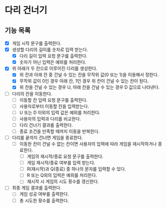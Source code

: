 # 다리 건너기

## 기능 목록
- [x] 게임 시작 문구를 출력한다.
- [x] 생성할 다리의 길이를 숫자로 입력 받는다.
    - [x] 다리 길이 입력 요청 문구를 출력한다.
    - [x] 숫자가 아닌 입력은 예외를 처리한다.
- [x] 위 아래가 두 칸으로 이루어진 다리를 생성한다.
    - [x] 위 칸과 아래 칸 중 건널 수 있는 칸을 무작위 값(0 또는 1)을 이용해서 정한다.
    - [x] 무작위 값이 0인 경우 아래 칸, 1인 경우 위 칸이 건널 수 있는 칸이 된다.
    - [x] 위 칸을 건널 수 있는 경우 U, 아래 칸을 건널 수 있는 경우 D 값으로 나타낸다.
- [ ] 다리의 칸을 이동한다.
    - [ ] 이동할 칸 입력 요청 문구를 출력한다.
    - [ ] 사용자로부터 이동할 칸을 입력받는다.
    - [ ] U 또는 D 이외의 입력 값은 예외를 처리한다.
    - [ ] 사용자의 입력과 다리를 비교한다.
    - [ ] 다리 건너기 결과를 출력한다.
    - [ ] 종료 조건을 만족할 때까지 이동을 반복한다.
- [ ] 다리를 끝까지 건너면 게임을 종료한다.
    - [ ] 이동한 칸이 건널 수 없는 칸이면 사용자의 입력에 따라 게임을 재시작하거나 종료한다.
        - [ ] 게임의 재시작/종료 요청 문구를 출력한다.
        - [ ] 게임 재시작/종료 여부를 입력 받는다.
        - [ ] R(재시작)과 Q(종료) 중 하나의 문자를 입력할 수 있다.
        - [ ] R 또는 Q외의 입력은 예외를 처리한다.
        - [ ] 재시작 시 게임의 시도 횟수를 갱신한다.
- [ ] 최종 게임 결과를 출력한다.
    - [ ] 게임 성공 여부를 출력한다.
    - [ ] 총 시도한 횟수를 출력한다.